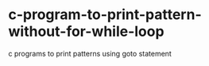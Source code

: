 # c-program-to-print-pattern-without-for-while-loop
c programs to print patterns using goto statement
